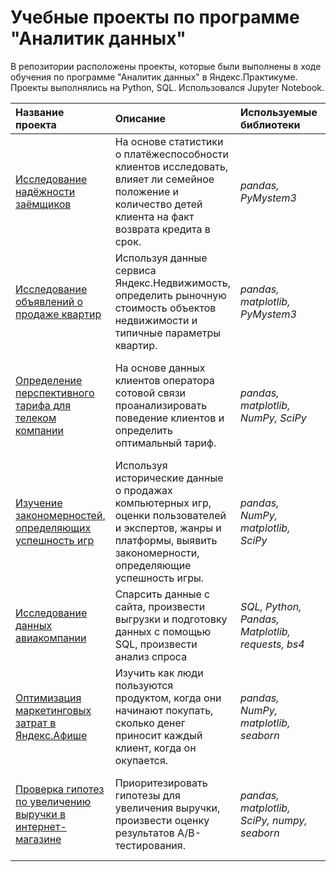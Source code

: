 # Учебные проекты по программе "Аналитик данных"

В репозитории расположены проекты, которые были выполнены в ходе обучения по программе "Аналитик данных" в Яндекс.Практикуме. Проекты выполнялись на Python, SQL. Использовался Jupyter Notebook.

| Название проекта | Описание | Используемые библиотеки | Навыки |
| :---------------------- | :---------------------- | :---------------------- | :---------------------- |
| [Исследование надёжности заёмщиков](credit_scoring) | На основе статистики о платёжеспособности клиентов исследовать, влияет ли семейное положение и количество детей клиента на факт возврата кредита в срок.| *pandas, PyMystem3* | предобработка данных, категоризация, лемматизация |
| [Исследование объявлений о продаже квартир](real_estate_market_analysis) | Используя данные сервиса Яндекс.Недвижимость, определить рыночную стоимость объектов недвижимости и типичные параметры квартир.| *pandas, matplotlib, PyMystem3* | предобработка данных, визуализация, категоризация, лемматизация, исследовательский анализ данных |
| [Определение перспективного тарифа для телеком компании](telecom_forecast) | На основе данных клиентов оператора сотовой связи проанализировать поведение клиентов и определить оптимальный тариф.| *pandas,  matplotlib, NumPy, SciPy* | предобработка данных, визуализация, описательная статистика, проверка статистических гипотез |
| [Изучение закономерностей, определяющих успешность игр](games_success) | Используя исторические данные о продажах компьютерных игр, оценки пользователей и экспертов, жанры и платформы, выявить закономерности, определяющие успешность игры.| *pandas, NumPy, matplotlib, SciPy* | предобработка данных, визуализация, исследовательский анализ данных, описательная статистика, проверка статистических гипотез |
| [Исследование данных авиакомпании](airlines_and_festivals) | Спарсить данные с сайта, произвести выгрузки и подготовку данных с помощью SQL, произвести анализ спроса| *SQL, Python, Pandas, Matplotlib, requests, bs4* | предобработка данных, визуализация, парсинг |
| [Оптимизация маркетинговых затрат в Яндекс.Афише](marketing_research) | Изучить как люди пользуются продуктом, когда они начинают покупать, сколько денег приносит каждый клиент, когда он окупается.| *pandas, NumPy, matplotlib, seaborn* | предобработка данных, визуализация, EDA, юнит-экономика, продуктовые метрики, когортный анализ|
| [Проверка гипотез по увеличению выручки в интернет-магазине](ecom) | Приоритезировать гипотезы для увеличения выручки, произвести оценку результатов A/B-тестирования.| *pandas, matplotlib, SciPy, numpy, seaborn* | предобработка данных, визуализация, EDA, A/B-тестирование, проверка статистических гипотез|